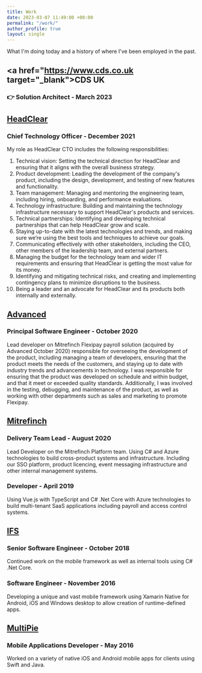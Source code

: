 ```yaml
---
title: Work
date: 2023-03-07 11:49:00 +00:00
permalink: "/work/"
author_profile: true
layout: single
---
```


What I'm doing today and a history of where I've been employed in the past.

## <a href="https://www.cds.co.uk target="_blank">CDS UK</a>
### 👉 Solution Architect - March 2023

## <a href="https://www.headclear.com/" target="_blank">HeadClear</a>
### Chief Technology Officer - December 2021
My role as HeadClear CTO includes the following responsibilities:
1. Technical vision: Setting the technical direction for HeadClear and ensuring that it aligns with the overall business strategy.
2. Product development: Leading the development of the company's product, including the design, development, and testing of new features and functionality.
3. Team management: Managing and mentoring the engineering team, including hiring, onboarding, and performance evaluations.
4. Technology infrastructure: Building and maintaining the technology infrastructure necessary to support HeadClear's products and services.
5. Technical partnerships: Identifying and developing technical partnerships that can help HeadClear grow and scale.
6. Staying up-to-date with the latest technologies and trends, and making sure we’re using the best tools and techniques to achieve our goals.
7. Communicating effectively with other stakeholders, including the CEO, other members of the leadership team, and external partners.
8. Managing the budget for the technology team and wider IT requirements and ensuring that HeadClear is getting the most value for its money.
9. Identifying and mitigating technical risks, and creating and implementing contingency plans to minimize disruptions to the business.
10. Being a leader and an advocate for HeadClear and its products both internally and externally.

## <a href="https://web.archive.org/web/20210506205544/https://www.oneadvanced.com/" target="_blank">Advanced</a>
### Principal Software Engineer - October 2020
Lead developer on Mitrefinch Flexipay payroll solution (acquired by Advanced October 2020) responsible for overseeing the development of the product, including managing a team of developers, ensuring that the product meets the needs of the customers, and staying up to date with industry trends and advancements in technology. I was responsible for ensuring that the product was developed on schedule and within budget, and that it meet or exceeded quality standards. Additionally, I was involved in the testing, debugging, and maintenance of the product, as well as working with other departments such as sales and marketing to promote Flexipay.

## <a href="https://web.archive.org/web/20200119002737/https://www.mitrefinch.co.uk/" target="_blank">Mitrefinch</a>
### Delivery Team Lead - August 2020
Lead Developer on the Mitrefinch Platform team. Using C# and Azure technologies to build cross-product systems and infrastructure. Including our SSO platform, product licencing, event messaging infrastructure and other internal management systems.

### Developer - April 2019
Using Vue.js with TypeScript and C# .Net Core with Azure technologies to build multi-tenant SaaS applications including payroll and access control systems.

## <a href="https://web.archive.org/web/20181022211004/https://www.ifsworld.com/us/" target="_blank">IFS</a>
### Senior Software Engineer - October 2018
Continued work on the mobile framework as well as internal tools using C# .Net Core.

### Software Engineer - November 2016
Developing a unique and vast mobile framework using Xamarin Native for Android, iOS and Windows desktop to allow creation of runtime-defined apps.

## <a href="https://web.archive.org/web/20160610141221/http://www.multipie.co.uk/" target="_blank">MultiPie</a>
### Mobile Applications Developer - May 2016
Worked on a variety of native iOS and Android mobile apps for clients using Swift and Java.